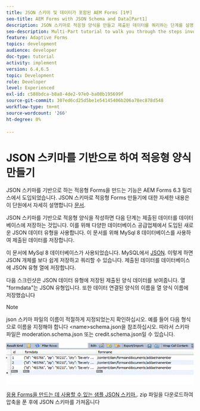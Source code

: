 ```yaml
---
title: JSON 스키마 및 데이터가 포함된 AEM Forms [1부]
seo-title: AEM Forms with JSON Schema and Data[Part1]
description: JSON 스키마로 적응형 양식을 만들고 제출된 데이터를 쿼리하는 단계를 설명하는 여러 부분 자습서입니다.
seo-description: Multi-Part tutorial to walk you through the steps involved in creating Adaptive Form with JSON schema and querying the submitted data.
feature: Adaptive Forms
topics: development
audience: developer
doc-type: tutorial
activity: implement
version: 6.4,6.5
topic: Development
role: Developer
level: Experienced
exl-id: c588bdca-b8a8-4de2-97e0-ba08b195699f
source-git-commit: 307ed6cd25d5be1e54145406b206a78ec878d548
workflow-type: tm+mt
source-wordcount: '266'
ht-degree: 0%

---
```


# JSON 스키마를 기반으로 하여 적응형 양식 만들기


JSON 스키마를 기반으로 하는 적응형 Forms을 만드는 기능은 AEM Forms 6.3 릴리스에서 도입되었습니다. JSON 스키마로 적응형 Forms 만들기에 대한 자세한 내용은 이 단원에서 자세히 설명합니다 [문서](https://experienceleague.adobe.com/docs/experience-manager-65/forms/adaptive-forms-advanced-authoring/adaptive-form-json-schema-form-model.html).

JSON 스키마를 기반으로 적응형 양식을 작성하면 다음 단계는 제출된 데이터를 데이터베이스에 저장하는 것입니다. 이를 위해 다양한 데이터베이스 공급업체에서 도입된 새로운 JSON 데이터 유형을 사용합니다. 이 문서를 위해 MySql 8 데이터베이스를 사용하여 제출된 데이터를 저장합니다.

이 문서에 MySql 8 데이터베이스가 사용되었습니다. MySQL에서 [JSON](https://dev.mysql.com/doc/refman/8.0/en/json.html). 이렇게 하면 JSON 개체를 보다 쉽게 저장하고 쿼리할 수 있습니다. 제출된 데이터를 데이터베이스에 JSON 유형 열에 저장합니다.

다음 스크린샷은 JSON 데이터 유형에 저장된 제출된 양식 데이터를 보여줍니다. 열 &quot;formdata&quot;는 JSON 유형입니다. 또한 데이터 연결된 양식의 이름을 열 양식 이름에 저장했습니다

>[!NOTE]
>
>json 스키마 파일의 이름이 적절하게 지정되었는지 확인하십시오. 예를 들어 다음 형식으로 이름을 지정해야 합니다 &lt;name>schema.json을 참조하십시오. 따라서 스키마 파일은 moderation.schema.json 또는 credit.schema.json일 수 있습니다.


![데이터 세트](assets/datastored.gif)


[응용 Forms을 만드는 데 사용할 수 있는 샘플 JSON 스키마.](assets/samplejsonschemas.zip). zip 파일을 다운로드하여 압축을 푼 후에 JSON 스키마를 가져옵니다
